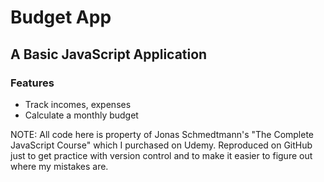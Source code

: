 # Budget App
## A Basic JavaScript Application

### Features
- Track incomes, expenses
- Calculate a monthly budget


NOTE: All code here is property of Jonas Schmedtmann's "The Complete JavaScript Course" which I purchased on Udemy. Reproduced on GitHub just to get practice with version control and to make it easier to figure out where my mistakes are. 
